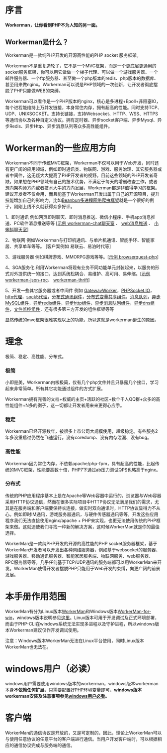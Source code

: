# 序言

**Workerman，让你看到PHP不为人知的另一面。**

## Workerman是什么？
Workerman是一款纯PHP开发的开源高性能的PHP socket 服务框架。

Workerman不是重复造轮子，它不是一个MVC框架，而是一个更底层更通用的socket服务框架，你可以用它做做一个梯子代理、可以做一个游戏服务器、一个邮件服务器、一个ftp服务器、甚至做一个php版本的redis、php版本的数据库、甚至用来做nginx。Workerman可以说是PHP领域的一次创新，让开发者彻底摆脱了PHP只能做WEB的束缚。

Workerman可以看作是一个PHP版本的nginx，核心是多进程+Epoll+非阻塞IO，每个进程能维持上万并发链接，本身常住内存，拥有超高的性能。同时支持TCP、UDP、UNIXSOCKET。支持长链接，支持Websocket、HTTP、WSS、HTTPS等通讯协以及各种自定义协议。拥有定时器、异步socket客户端、异步Mysql、异步Redis、异步Http、异步消息队列等众多高性能组件。

# Workerman的一些应用方向
Workerman不同于传统MVC框架，Workerman不仅可以用于Web开发，同时还有更广阔的应用领域，例如即时通讯类、物联网、游戏、服务治理、其它服务器或者中间件，这无疑大大提高了PHP开发者的视野。目前这些领域的PHP开发者奇缺，如果想在PHP领域有自己的技术优势，不满足于每天的增删改查工作，或者想向架构师方向或者技术大牛的方向发展，Workerman都是非值得学习的框架。建议开发者不仅会用，而且能基于Workerman开发出属于自己的开源项目，提升技能增加自己的影响力，比如[Beanbun多进程网络爬虫框架](https://github.com/kiddyuchina/Beanbun)就是一个很好的例子，刚刚上线不久就获得众多好评。

1、即时通讯
例如网页即时聊天、即时消息推送、微信小程序、手机app消息推送、PC软件消息推送等等
[[示例 workerman-chat聊天室](http://www.workerman.net/workerman-chat) 、 [web消息推送](http://www.workerman.net/web-sender) 、 [小蝌蚪聊天室](http://www.workerman.net/workerman-todpole)]

2、物联网
例如Workerman与打印机通讯、与单片机通讯、智能手环、智能家居、共享单车等等。
[客户案例如 易联云、易泊时代等]

3、游戏服务器
例如棋牌游戏、MMORPG游戏等等。[[示例 browserquest-php](http://www.workerman.net/browserquest)]

4、SOA服务化
利用Workerman将现有业务不同功能单元封装起来，以服务的形式对外提供统一的接口，达到系统松耦合、易维护、高可用、易伸缩。[[示例 workerman-json-rpc](http://www.workerman.net/workerman-jsonrpc)、 [workerman-thrift](http://www.workerman.net/workerman-thrift)]

5、开发一些其它服务器或者中间件
例如 [GatewayWorker](http://www.workerman.net/gatewaydoc/)，[PHPSocket.IO](http://www.workerman.net/phpsocket_io)，[http代理](https://github.com/walkor/php-http-proxy)，[sock5代理](https://github.com/walkor/php-socks5)，[分布式通讯组件](https://github.com/walkor/Channel)，[分布式变量共享组件](https://github.com/walkor/GlobalData)，[消息队列](https://github.com/walkor/workerman-queue)，[异步MySQL组件](http://www.kancloud.cn/walkor/workerman/315213)，[异步redis组件](http://www.kancloud.cn/walkor/workerman/315215)，[异步http组件](http://www.kancloud.cn/walkor/workerman/315217)，[异步消息队列组件](http://www.kancloud.cn/walkor/workerman/315219)，[异步dns组件](http://www.kancloud.cn/walkor/workerman/315930)，[文件监控组件](http://www.kancloud.cn/walkor/workerman/315203)，还有很多第三方开发的组件框架等等

显然传统的mvc框架很难实现以上的功能，所以这就是workerman诞生的原因。

# 理念
极简、稳定、高性能、分布式。

### **极简**
小即是美，Workerman内核极简，仅有几个php文件并且只暴露几个接口，学习起来非常简单。所有其它功能通过组件的方式扩展。

Workerman拥有完善的文档+权威的主页+活跃的社区+数个千人QQ群+众多的高性能组件+N多的例子，这一切都让开发者用来来更得心应手。

### **稳定**
Workerman已经开源数年，被很多上市公司大规模使用，超级稳定。有些服务2年多没重启过仍然在飞速运行。没有coredump、没有内存泄漏、没有bug。

### **高性能**
Workerman因为常住内存，不依赖apache/php-fpm，具有超高的性能，比起传统的MVC框架，性能要高数十倍，PHP7下通过ab压力测试QPS也略高于nginx。

### **分布式**



传统的PHP应用程序基本上是在Apache等Web容器中运行的，浏览器与Web容器采用HTTP协议通信，然而在很多实际项目中HTTP协议无法满足我们的需求，尤其是在服务端和客户端要保持长连接，做实时双向通讯时，HTTP协议显得力不从心。例如即时IM通讯，游戏服务器通讯，与硬件传感器通讯等等，开发这些应用程序我们无法直接使用nginx/apache + PHP来实现，也更无法使用传统的PHP框架来做。这就迫使我们寻找一种新的解决方案，这时候WorkerMan就是你的最佳选择。

WorkerMan是一款纯PHP开发的开源的高性能的PHP socket服务器框架，基于WorkerMan开发者可以开发出各种网络服务器，例如基于websocket的服务器、游戏服务器、移动通讯服务器、智能家居服务端、物联网服务、web服务器、RPC服务器等等。几乎任何基于TCP/UDP通讯的服务端都可以用WorkerMan来开发。WorkerMan使得开发者摆脱PHP只能用于Web开发的束缚，向更广阔的前景发展。

# 本手册作用范围
WorkerMan有分为Linux版本[WorkerMan](https://github.com/walkor/workerman)和Windows版本[WorkerMan-for-win](https://github.com/walkor/workerman-for-win)，windows版本说明参见[这里](http://www.workerman.net/windows)。Linux版本可用于开发调试及正式环境部署，而由于PHP-CLI在windows系统无法实现多进程以及守护进程，所以windows版本Workerman建议仅作开发调试使用。

注意：Windows版本WorkerMan无法在Linux平台使用，同时Linux版本WorkerMan也无法在。

# windows用户（必读）

windows用户需要使用windows版本的workerman，windows版本workerman本身**不依赖任何扩展**，只需要配置好PHP环境变量即可，**windows版本workerman安装及注意事项参见[windows用户必看](http://www.workerman.net/windows)。**

# 客户端

WorkerMan的通信协议是开放的，又是可定制的，因此，理论上WorkerMan可以与使用任意协议的任意平台的客户端进行通信。当用户开发客户端时，可以根据相应的通信协议完成与服务端的通信。



